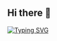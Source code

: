 ## Hi there 👋

[![Typing SVG](https://readme-typing-svg.demolab.com/?lines=Welcome+to+my+GitHub;Second+line+of+text)](https://git.io/typing-svg)

<!--
**DeepankerSeth/DeepankerSeth** is a ✨ _special_ ✨ repository because its `README.md` (this file) appears on your GitHub profile.

Here are some ideas to get you started:

- 🔭 I’m currently working on ...
- 🌱 I’m currently learning ...
- 👯 I’m looking to collaborate on ...
- 🤔 I’m looking for help with ...
- 💬 Ask me about ...
- 📫 How to reach me: ...
- 😄 Pronouns: ...
- ⚡ Fun fact: ...
-->
